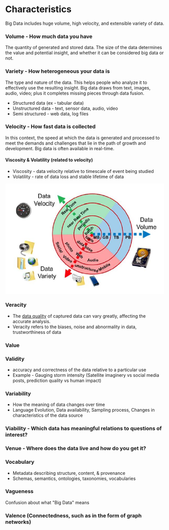 # Characteristics

Big Data includes huge volume, high velocity, and extensible variety of data.

### Volume - How much data you have

The quantity of generated and stored data. The size of the data determines the value and potential insight, and whether it can be considered big data or not.

### Variety - How heterogeneous your data is

The type and nature of the data. This helps people who analyze it to effectively use the resulting insight. Big data draws from text, images, audio, video; plus it completes missing pieces through data fusion.

- Structured data (ex - tabular data)
- Unstructured data - text, sensor data, audio, video
- Semi structured - web data, log files

### Velocity - How fast data is collected

In this context, the speed at which the data is generated and processed to meet the demands and challenges that lie in the path of growth and development. Big data is often available in real-time.

#### Viscosity & Volatility (related to velocity)

- Viscosity - data velocity relative to timescale of event being studied
- Volatility - rate of data loss and stable lifetime of data

![image](../../../media/Big-Data-image1.jpg)

### Veracity

- The [data quality](https://en.wikipedia.org/wiki/Data_quality) of captured data can vary greatly, affecting the accurate analysis.
- Veracity refers to the biases, noise and abnormality in data, trustworthiness of data

### Value

### Validity

- accuracy and correctness of the data relative to a particular use
- Example - Gauging storm intensity (Satellite imaginery vs social media posts, prediction quality vs human impact)

### Variability

- How the meaning of data changes over time
- Language Evolution, Data availability, Sampling process, Changes in characteristics of the data source

### Viability - Which data has meaningful relations to questions of interest?

### Venue - Where does the data live and how do you get it?

### Vocabulary

- Metadata describing structure, content, & provenance
- Schemas, semantics, ontologies, taxonomies, vocabularies

### Vagueness

Confusion about what "Big Data" means

### Valence (Connectedness, such as in the form of graph networks)
